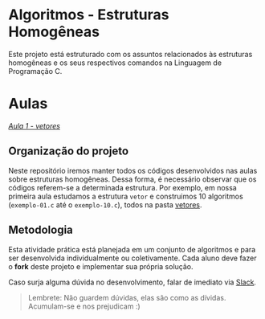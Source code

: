 # Algoritmos - Estruturas Homogêneas

Este projeto está estruturado com os assuntos relacionados às estruturas homogêneas e os seus respectivos comandos na Linguagem de Programação C.

# Aulas

*[Aula 1 - vetores ](https://github.com/ifpb-disciplinas-2020-2/controle-algoritmos-vetores/commit/ef7bd50b843bebb3f3d11383ff7a46c8d7bb2c7b)* 


## Organização do projeto

Neste repositório iremos manter todos os códigos desenvolvidos nas aulas sobre estruturas homogêneas. Dessa forma, é necessário observar que os códigos referem-se a determinada estrutura. Por exemplo, em nossa primeira aula estudamos a estrutura `vetor` e construimos 10 algoritmos (`exemplo-01.c` até o `exemplo-10.c`), todos na pasta [vetores](/vetores).

<!-- Na pasta [atividades](/atividades) temos a nossa quarta lista de exercício. Desenvolva, para cada item, um algoritmo correspondente.
Os arquivos devem ser compiláveis (sem problemas para compilar) e atenderem ao solicitado em cada questão.

Na pasta [respostas](/respostas) temos três respostas da nossa segunda lista de exercício. As questões a serem respondidas foram escolhidas pelos alunos em nossa turma no Classroom. Iremos disponibilizar uma  [platlist](/respostas) no youtube com as resolução destas questões. 
Para exemplificar, observe o código desenvolvido na Linguagem C para a questão `e04-4`.

```
#include <stdio.h> 
int main(){    
   
    return 0;
}
``` -->

## Metodologia

Esta atividade prática está planejada em um conjunto de algoritmos e para ser desenvolvida individualmente ou coletivamente. 
Cada aluno deve fazer o __fork__ deste projeto e implementar sua própria solução. 

Caso surja alguma dúvida no desenvolvimento, falar de imediato via [Slack](https://ifpb20202algo-ca55489.slack.com/archives/C01R432V3C6). 

> Lembrete: Não guardem dúvidas, elas são como as dívidas. Acumulam-se e nos prejudicam :)
